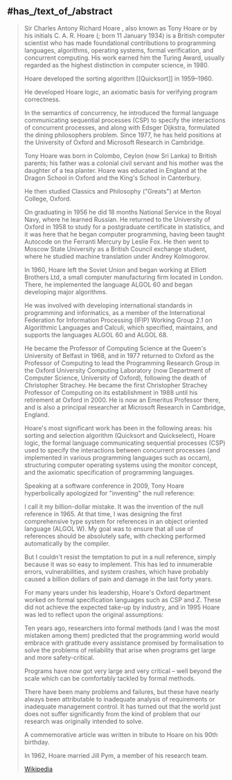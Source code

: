 
## #has_/text_of_/abstract 

> Sir Charles Antony Richard Hoare , also known as Tony Hoare or by his initials C. A. R. Hoare 
> (; born 11 January 1934) is a British computer scientist 
> who has made foundational contributions to programming languages, algorithms, 
> operating systems, formal verification, and concurrent computing. 
> His work earned him the Turing Award, 
> usually regarded as the highest distinction in computer science, in 1980.
>
> Hoare developed the sorting algorithm [[Quicksort]] in 1959–1960. 
> 
> He developed Hoare logic, an axiomatic basis for verifying program correctness. 
> 
> In the semantics of concurrency, he introduced the formal language 
> communicating sequential processes (CSP) to specify the interactions of concurrent processes, 
> and along with Edsger Dijkstra, formulated the dining philosophers problem. 
> Since 1977, he has held positions at the University of Oxford 
> and Microsoft Research in Cambridge.
>
> Tony Hoare was born in Colombo, Ceylon (now Sri Lanka) to British parents; 
> his father was a colonial civil servant and his mother was the daughter of a tea planter. 
> Hoare was educated in England at the Dragon School in Oxford 
> and the King's School in Canterbury. 
> 
> He then studied Classics and Philosophy ("Greats") at Merton College, Oxford. 
> 
> On graduating in 1956 he did 18 months National Service in the Royal Navy, 
> where he learned Russian. 
> He returned to the University of Oxford in 1958 
> to study for a postgraduate certificate in statistics, 
> and it was here that he began computer programming, 
> having been taught Autocode on the Ferranti Mercury by Leslie Fox. 
> He then went to Moscow State University as a British Council exchange student, 
> where he studied machine translation under Andrey Kolmogorov.
>
> In 1960, Hoare left the Soviet Union and began working at Elliott Brothers Ltd, 
> a small computer manufacturing firm located in London. 
> There, he implemented the language ALGOL 60 and began developing major algorithms.
>
> He was involved with developing international standards in programming and informatics, 
> as a member of the International Federation for Information Processing (IFIP) 
> Working Group 2.1 on Algorithmic Languages and Calculi, 
> which specified, maintains, and supports the languages ALGOL 60 and ALGOL 68.
>
> He became the Professor of Computing Science at the Queen's University of Belfast in 1968, 
> and in 1977 returned to Oxford as the Professor of Computing 
> to lead the Programming Research Group in the Oxford University Computing Laboratory 
> (now Department of Computer Science, University of Oxford), 
> following the death of Christopher Strachey. 
> He became the first Christopher Strachey Professor of Computing on its establishment in 1988 
> until his retirement at Oxford in 2000. 
> He is now an Emeritus Professor there, 
> and is also a principal researcher at Microsoft Research in Cambridge, England.
>
> Hoare's most significant work has been in the following areas: 
> his sorting and selection algorithm (Quicksort and Quickselect), 
> Hoare logic, 
> the formal language communicating sequential processes (CSP) 
> used to specify the interactions between concurrent processes 
> (and implemented in various programming languages such as occam), 
> structuring computer operating systems using the monitor concept, 
> and the axiomatic specification of programming languages.
>
> Speaking at a software conference in 2009, 
> Tony Hoare hyperbolically apologized for "inventing" the null reference:
>
> I call it my billion-dollar mistake. It was the invention of the null reference in 1965. 
> At that time, I was designing the first comprehensive type system 
> for references in an object oriented language (ALGOL W). 
> My goal was to ensure that all use of references should be absolutely safe, 
> with checking performed automatically by the compiler. 
> 
> But I couldn't resist the temptation to put in a null reference, 
> simply because it was so easy to implement. 
> This has led to innumerable errors, vulnerabilities, and system crashes, 
> which have probably caused a billion dollars of pain and damage in the last forty years.
>
> For many years under his leadership, 
> Hoare's Oxford department worked on formal specification languages such as CSP and Z. 
> These did not achieve the expected take-up by industry, 
> and in 1995 Hoare was led to reflect upon the original assumptions:
>
> Ten years ago, researchers into formal methods (and I was the most mistaken among them) 
> predicted that the programming world would embrace with gratitude 
> every assistance promised by formalisation to solve the problems of reliability 
> that arise when programs get large and more safety-critical. 
> 
> Programs have now got very large and very critical – 
> well beyond the scale which can be comfortably tackled by formal methods. 
> 
> There have been many problems and failures, 
> but these have nearly always been attributable to inadequate analysis of requirements 
> or inadequate management control. 
> It has turned out that the world just does not suffer significantly from the kind of problem 
> that our research was originally intended to solve.
>
> A commemorative article was written in tribute to Hoare on his 90th birthday.
>
> In 1962, Hoare married Jill Pym, a member of his research team.
> 
> [Wikipedia](https://en.wikipedia.org/wiki/Tony%20Hoare)

